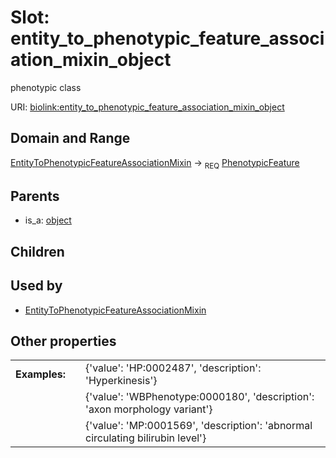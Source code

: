 
# Slot: entity_to_phenotypic_feature_association_mixin_object


phenotypic class

URI: [biolink:entity_to_phenotypic_feature_association_mixin_object](https://w3id.org/biolink/vocab/entity_to_phenotypic_feature_association_mixin_object)


## Domain and Range

[EntityToPhenotypicFeatureAssociationMixin](EntityToPhenotypicFeatureAssociationMixin.md) &#8594;  <sub>REQ</sub> [PhenotypicFeature](PhenotypicFeature.md)

## Parents

 *  is_a: [object](object.md)

## Children


## Used by

 * [EntityToPhenotypicFeatureAssociationMixin](EntityToPhenotypicFeatureAssociationMixin.md)

## Other properties

|  |  |  |
| --- | --- | --- |
| **Examples:** | | {'value': 'HP:0002487', 'description': 'Hyperkinesis'} |
|  | | {'value': 'WBPhenotype:0000180', 'description': 'axon morphology variant'} |
|  | | {'value': 'MP:0001569', 'description': 'abnormal circulating bilirubin level'} |

